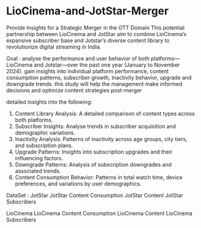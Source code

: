 # LioCinema-and-JotStar-Merger
Provide Insights for a Strategic Merger in the OTT Domain
This potential partnership between LioCinema and JotStar aim to combine LioCinema’s expansive subscriber base and Jotstar’s diverse content library to revolutionize digital streaming in India.

Goal :
analyse the performance and user behavior of both platforms—LioCinema and Jotstar—over the past one year (January to November 2024).
gain insights into individual platform performance, content consumption patterns, subscriber growth, Inactivity behavior, upgrade and downgrade trends.
this study will help the management make informed decisions and optimize content strategies post-merger

detailed insights into the following:
1. Content Library Analysis: A detailed comparison of content types across both platforms.
2. Subscriber Insights: Analyse trends in subscriber acquisition and demographic variations.
3. Inactivity Analysis: Patterns of inactivity across age groups, city tiers, and subscription plans.
4. Upgrade Patterns: Insights into subscription upgrades and their influencing factors.
5. Downgrade Patterns: Analysis of subscription downgrades and associated trends.
6. Content Consumption Behavior: Patterns in total watch time, device preferences, and variations by user demographics.

DataSet : 
JotStar
JotStar Content Consumption
JotStar Content
JotStar Subscribers

LioCinema
LioCinema Content Consumption
LioCinema Content
LioCinema Subscribers









